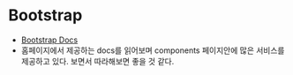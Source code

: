 # Bootstrap

- [Bootstrap Docs](https://getbootstrap.com/docs/5.2/getting-started/introduction)
- 홈페이지에서 제공하는 docs를 읽어보며 components 페이지안에 많은 서비스를 제공하고 있다. 보면서 따라해보면 좋을 것 같다.
